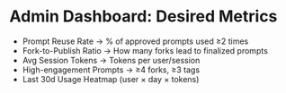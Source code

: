 # Admin Dashboard: Desired Metrics

- Prompt Reuse Rate → % of approved prompts used ≥2 times
- Fork-to-Publish Ratio → How many forks lead to finalized prompts
- Avg Session Tokens → Tokens per user/session
- High-engagement Prompts → ≥4 forks, ≥3 tags
- Last 30d Usage Heatmap (user × day × tokens)
